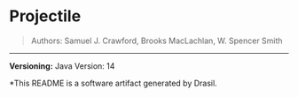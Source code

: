 # Projectile 
> Authors:  Samuel J. Crawford, Brooks MacLachlan, W. Spencer Smith
------------------------------------------------------------
**Versioning:** 
 Java Version: 14


*This README is a software artifact generated by Drasil.
